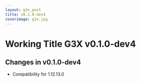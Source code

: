 ```yaml
---
layout: g3x_post
title: v0.1.0-dev4
coverimage: g3x.jpg
---
```

# Working Title G3X v0.1.0-dev4
## Changes in v0.1.0-dev4

* Compatibility for 1.12.13.0